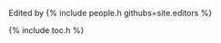 ---
---

<p class="author">Edited by {% include people.h githubs=site.editors %}</p>

{% include toc.h %}
